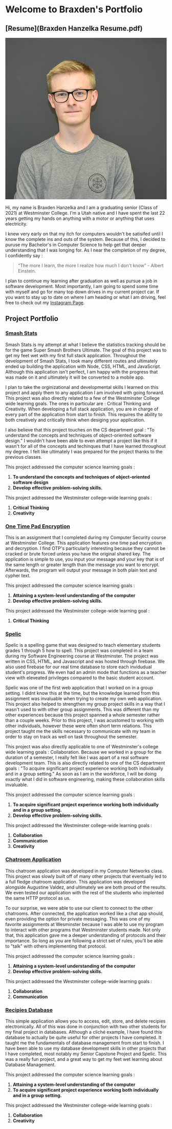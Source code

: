 # Welcome to Braxden's Portfolio
## [Resume](Braxden Hanzelka Resume.pdf)

![Me](/Braxden%20Hanzelka.jpg)

Hi, my name is Braxden Hanzelka and I am a graduating senior (Class of 2021) at Westminster College.  I'm a Utah native and I have spent the last 22 years getting my hands on anything with a motor or anything that uses electricity.  

I knew very early on that my itch for computers wouldn't be satisifed until I know the complete ins and outs of the system.  Because of this, I decided to puruse my Bachelor's in Computer Science to help get that deeper understanding that I was longing for.  As I near the completion of my degree, I confidently say : 
>“The more I learn, 
>the more I realize 
>how much I don't know” - Albert Einstein.

I plan to continue my learning after graduation as well as pursue a job in software development.  Most importantly, I am going to spend some time with myself and go for many top down drives in my current project car.  If you want to stay up to date on where I am heading or what I am driving, feel free to check out my [Instagram Page](https://www.instagram.com/braxdenhanzelka/). 

## Project Portfolio  

### [Smash Stats](https://github.com/bhanzelka/Smash-Stats)

Smash Stats is my attempt at what I believe the statistics tracking should be for the game Super Smash Brothers Ultimate. The goal of this project was to get my feet wet with my first full stack application.  Throughout the development of Smash Stats, I took many different routes and ultimately ended up building the application with Node, CSS, HTML, and JavaScript.  Although this application isn't perfect, I am happy with the progress that was made on it and ultimately it will be converted to a mobile app.

I plan to take  the orginizational and developmental skills I learned on this project and apply them to any application I am involved with going forward.  This project was also directly related to a few of the Westminster College wide learning goals.  The ones in particular are : Critical Thinking and Creativity.  When developing a full stack application, you are in charge of every part of the application from start to finish.  This requires the ability to both creatively and critically think when desiging your application.

I also believe that this project touches on the CS department goal : "To understand the concepts and techniques of object-oriented software design."  I wouldn't have been able to even attempt a project like this if it wasn't for all of the concepts and techinques that I have learned throughout my degree.  I felt like ultimately I was prepared for the project thanks to the previous classes. 

This project addressed the computer science learning goals : 
1. **To understand the concepts and techniques of object-oriented software design**
2. **Develop effective problem-solving skills.** 

This project addressed the Westminster college-wide learning goals : 
1. **Critical Thinking**
2. **Creativity**  

### [One Time Pad Encryption](https://github.com/bhanzelka/CMPTsecurityHW3) 

This is an assignment that I completed during my Computer Security course at Westminster College.  This application features one time pad encryption and decryption.  I find OTP's particularly interesting because they cannot be cracked or brute forced unless you have the original shared key.  The application is simple to use, you input your message and your key that is of the same length or greater length than the message you want to encrypt.  Afterwards, the program will output your message in both plain text and cypher text.  

This project addressed the computer science learning goals : 
1. **Attaining a system-level understanding of the computer**
2. **Develop effective problem-solving skills.** 

This project addressed the Westminster college-wide learning goal : 
1. **Critical Thinking**  

### [Spelic](https://github.com/BernardKintzing/Spelic) 

Spelic is a spelling game that was designed to teach elementary students grades 1 through 5 how to spell.  This project was completed in a team during my Software Engineering course at Westminster.  The project was written in CSS, HTML, and Javascript and was hosted through firebase.   We also used firebase for our real time database to store each invidudual student's progress.  We even had an admin mode that functions as a teacher view with eleveated privileges compared to the basic student account.

Spelic was one of the first web application that I worked on in a group setting.  I didnt know this at the time, but the knowledge learned from this assignment was invaluable when trying to create my own web application.  This project also helped to strengthen my group project skills in a way that I wasn't used to with other group assignments.  This was different than my other experiences because this project spanned a whole semester rather than a couple weeks.  Prior to this project, I was acustomed to working with other individuals, however these were often short term relations.  This project taught me the skills necessary to communicate with my team in order to stay on track as well on task throughout the semester.

This project was also directly applicable to one of Westminster's college wide learning goals : Collaboration.  Because we worked in a group for the duration of a semester, I really felt like I was apart of a real software development team.  This is also directly related to one of the CS department goals : "To acquire significant project experience working both individually and in a group setting."  As soon as I am in the workforce, I will be doing exactly what I did in software engineering, making these collaboration skills invaluable.

This project addressed the computer science learning goals : 
1. **To acquire significant project experience working both individually and in a group setting.**
2. **Develop effective problem-solving skills.** 

This project addressed the Westminster college-wide learning goals : 
1. **Collaboration**
2. **Communication**
3. **Creativity**  

### [Chatroom Application](https://github.com/bhanzelka/Chatroom-Application)

This chatroom application was developed in my Computer Networks class.  This project was slowly built off of many other projects that eventually led to a full fledge chatroom application.  This application was developed alongside Augustine Valdez, and ultimately we are both proud of the results.  We even tested our application with the rest of the students who implented the same HTTP protocol as us.  

To our surprise, we were able to use our client to connect to the other chatrooms.  After connected, the application worked like a chat app should, even providing the option for private messaging.  This was one of my favorite assignments at Wesminster because I was able to use my program to interact with other programs that Westminster students made.  Not only that, this application gave me a deeper understanding of protocols and their importance.  So long as you are following a strict set of rules, you'll be able to "talk" with others implementing that protocol.

This project addressed the computer science learning goals : 
1. **Attaining a system-level understanding of the computer**
2. **Develop effective problem-solving skills.** 

This project addressed the Westminster college-wide learning goals : 
1. **Collaboration**
2. **Communication**  

### [Recipies Database](https://github.com/bhanzelka/Recipes)

This simple application allows you to access, edit, store, and delete recipies electronically.  All of this was done in conjunction with two other students for my final project in databases.  Although a cliché example, I have found this database to actually be quite useful for other projects I have completed.  It taught me the fundamentals of database management from start to finish.  I have been able to use my database development skills in other projects that I have completed, most notably my Senior Capstone Project and Spelic.  This was a really fun project, and a great way to get my feet wet learning about Database Management. 

This project addressed the computer science learning goals : 
1. **Attaining a system-level understanding of the computer**
2. **To acquire significant project experience working both individually and in a group setting.** 

This project addressed the Westminster college-wide learning goals : 
1. **Collaboration**
2. **Creativity**  


